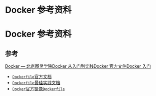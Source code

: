 # Docker 参考资料

# Docker 参考资料

## 参考

[Docker — 北京图灵学院](http://docker.baoshu.red/)[Docker 从入门到实践](https://yeasy.gitbook.io/docker_practice/)[Docker 官方文件](https://docs.docker.com/desktop/install/mac-install/)[Docker 入门](http://www.ruanyifeng.com/blog/2018/02/docker-tutorial.html)

- [`Dockerfile`官方文档](https://docs.docker.com/engine/reference/builder/)
- [`Dockerfile`最佳实践文档](https://docs.docker.com/develop/develop-images/dockerfile_best-practices/)
- [`Docker`官方镜像`Dockerfile`](https://github.com/docker-library/docs)